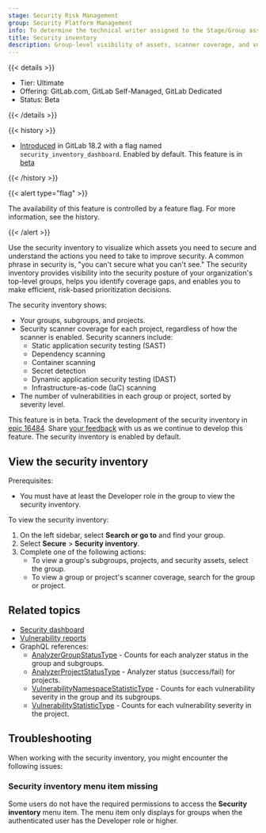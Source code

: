```yaml
---
stage: Security Risk Management
group: Security Platform Management
info: To determine the technical writer assigned to the Stage/Group associated with this page, see https://handbook.gitlab.com/handbook/product/ux/technical-writing/#assignments
title: Security inventory
description: Group-level visibility of assets, scanner coverage, and vulnerabilities.
---
```


{{< details >}}

- Tier: Ultimate
- Offering: GitLab.com, GitLab Self-Managed, GitLab Dedicated
- Status: Beta

{{< /details >}}

{{< history >}}

- [Introduced](https://gitlab.com/groups/gitlab-org/-/epics/16484) in GitLab 18.2 with a flag named `security_inventory_dashboard`. Enabled by default. This feature is in [beta](../../../policy/development_stages_support.md)

{{< /history >}}

{{< alert type="flag" >}}

The availability of this feature is controlled by a feature flag.
For more information, see the history.

{{< /alert >}}

Use the security inventory to visualize which assets you need to secure and understand the actions you need to take to improve security. A common phrase in security is, "you can't secure what you can't see." The security inventory provides visibility into the security posture of your organization's top-level groups, helps you identify coverage gaps, and enables you to make efficient, risk-based prioritization decisions.

The security inventory shows:

- Your groups, subgroups, and projects.
- Security scanner coverage for each project, regardless of how the scanner is enabled. Security scanners include:
  - Static application security testing (SAST)
  - Dependency scanning
  - Container scanning
  - Secret detection
  - Dynamic application security testing (DAST)
  - Infrastructure-as-code (IaC) scanning
- The number of vulnerabilities in each group or project, sorted by severity level.

This feature is in beta. Track the development of the security inventory in [epic 16484](https://gitlab.com/groups/gitlab-org/-/epics/16484). Share [your feedback](https://gitlab.com/gitlab-org/gitlab/-/issues/553062) with us as we continue to develop this feature. The security inventory is enabled by default.

## View the security inventory

Prerequisites:

- You must have at least the Developer role in the group to view the security inventory.

To view the security inventory:

1. On the left sidebar, select **Search or go to** and find your group.
1. Select **Secure** > **Security inventory**.
1. Complete one of the following actions:
   - To view a group's subgroups, projects, and security assets, select the group.
   - To view a group or project's scanner coverage, search for the group or project.

## Related topics

- [Security dashboard](../security_dashboard/_index.md)
- [Vulnerability reports](../vulnerability_report/_index.md)
- GraphQL references:
  - [AnalyzerGroupStatusType](../../../api/graphql/reference/_index.md#analyzergroupstatustype) - Counts for each analyzer status in the group and subgroups.
  - [AnalyzerProjectStatusType](../../../api/graphql/reference/_index.md#analyzerprojectstatustype) - Analyzer status (success/fail) for projects.
  - [VulnerabilityNamespaceStatisticType](../../../api/graphql/reference/_index.md#vulnerabilitynamespacestatistictype) - Counts for each vulnerability severity in the group and its subgroups.
  - [VulnerabilityStatisticType](../../../api/graphql/reference/_index.md#vulnerabilitystatistictype) - Counts for each vulnerability severity in the project.

## Troubleshooting

When working with the security inventory, you might encounter the following issues:

### Security inventory menu item missing

Some users do not have the required permissions to access the **Security inventory** menu item. The menu item only displays for groups when the authenticated user has the Developer role or higher.
